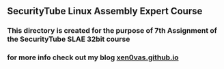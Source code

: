 ## SecurityTube Linux Assembly Expert Course

### This directory is created for the purpose of 7th Assignment of the SecurityTube SLAE 32bit course

### for more info check out my blog [xen0vas.github.io](https://xen0vas.github.io/SLAE32-Assignment-7-create-a-custom-crypter/#)


